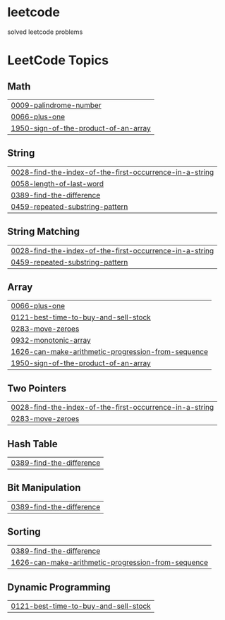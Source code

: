 # leetcode
solved leetcode problems

<!---LeetCode Topics Start-->
# LeetCode Topics
## Math
|  |
| ------- |
| [0009-palindrome-number](https://github.com/bishtakshit21/leetcode/tree/master/0009-palindrome-number) |
| [0066-plus-one](https://github.com/bishtakshit21/leetcode/tree/master/0066-plus-one) |
| [1950-sign-of-the-product-of-an-array](https://github.com/bishtakshit21/leetcode/tree/master/1950-sign-of-the-product-of-an-array) |
## String
|  |
| ------- |
| [0028-find-the-index-of-the-first-occurrence-in-a-string](https://github.com/bishtakshit21/leetcode/tree/master/0028-find-the-index-of-the-first-occurrence-in-a-string) |
| [0058-length-of-last-word](https://github.com/bishtakshit21/leetcode/tree/master/0058-length-of-last-word) |
| [0389-find-the-difference](https://github.com/bishtakshit21/leetcode/tree/master/0389-find-the-difference) |
| [0459-repeated-substring-pattern](https://github.com/bishtakshit21/leetcode/tree/master/0459-repeated-substring-pattern) |
## String Matching
|  |
| ------- |
| [0028-find-the-index-of-the-first-occurrence-in-a-string](https://github.com/bishtakshit21/leetcode/tree/master/0028-find-the-index-of-the-first-occurrence-in-a-string) |
| [0459-repeated-substring-pattern](https://github.com/bishtakshit21/leetcode/tree/master/0459-repeated-substring-pattern) |
## Array
|  |
| ------- |
| [0066-plus-one](https://github.com/bishtakshit21/leetcode/tree/master/0066-plus-one) |
| [0121-best-time-to-buy-and-sell-stock](https://github.com/bishtakshit21/leetcode/tree/master/0121-best-time-to-buy-and-sell-stock) |
| [0283-move-zeroes](https://github.com/bishtakshit21/leetcode/tree/master/0283-move-zeroes) |
| [0932-monotonic-array](https://github.com/bishtakshit21/leetcode/tree/master/0932-monotonic-array) |
| [1626-can-make-arithmetic-progression-from-sequence](https://github.com/bishtakshit21/leetcode/tree/master/1626-can-make-arithmetic-progression-from-sequence) |
| [1950-sign-of-the-product-of-an-array](https://github.com/bishtakshit21/leetcode/tree/master/1950-sign-of-the-product-of-an-array) |
## Two Pointers
|  |
| ------- |
| [0028-find-the-index-of-the-first-occurrence-in-a-string](https://github.com/bishtakshit21/leetcode/tree/master/0028-find-the-index-of-the-first-occurrence-in-a-string) |
| [0283-move-zeroes](https://github.com/bishtakshit21/leetcode/tree/master/0283-move-zeroes) |
## Hash Table
|  |
| ------- |
| [0389-find-the-difference](https://github.com/bishtakshit21/leetcode/tree/master/0389-find-the-difference) |
## Bit Manipulation
|  |
| ------- |
| [0389-find-the-difference](https://github.com/bishtakshit21/leetcode/tree/master/0389-find-the-difference) |
## Sorting
|  |
| ------- |
| [0389-find-the-difference](https://github.com/bishtakshit21/leetcode/tree/master/0389-find-the-difference) |
| [1626-can-make-arithmetic-progression-from-sequence](https://github.com/bishtakshit21/leetcode/tree/master/1626-can-make-arithmetic-progression-from-sequence) |
## Dynamic Programming
|  |
| ------- |
| [0121-best-time-to-buy-and-sell-stock](https://github.com/bishtakshit21/leetcode/tree/master/0121-best-time-to-buy-and-sell-stock) |
<!---LeetCode Topics End-->